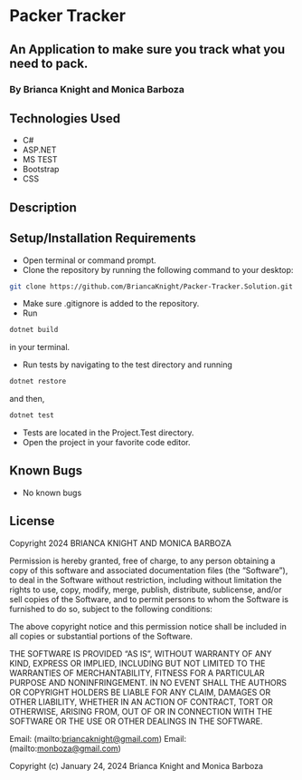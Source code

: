 # Packer Tracker

## An Application to make sure you track what you need to  pack.

### By Brianca Knight and Monica Barboza 
## Technologies Used

* C#
* ASP.NET
* MS TEST
* Bootstrap
* CSS

## Description

## Setup/Installation Requirements

* Open terminal or command prompt.
* Clone the repository by running the following command to your desktop:

```bash
git clone https://github.com/BriancaKnight/Packer-Tracker.Solution.git
```

* Make sure .gitignore is added to the repository.
* Run  

```bash
dotnet build
```

 in your terminal.

* Run tests by navigating to the test directory and running

```bash
dotnet restore
```

 and then,

```bash
dotnet test
```

* Tests are located in the Project.Test directory.
* Open the project in your favorite code editor.

## Known Bugs

* No known bugs

## License

Copyright 2024 BRIANCA KNIGHT AND MONICA BARBOZA 

Permission is hereby granted, free of charge, to any person obtaining a copy of this software and associated documentation files (the “Software”), to deal in the Software without restriction, including without limitation the rights to use, copy, modify, merge, publish, distribute, sublicense, and/or sell copies of the Software, and to permit persons to whom the Software is furnished to do so, subject to the following conditions:

The above copyright notice and this permission notice shall be included in all copies or substantial portions of the Software.

THE SOFTWARE IS PROVIDED “AS IS”, WITHOUT WARRANTY OF ANY KIND, EXPRESS OR IMPLIED, INCLUDING BUT NOT LIMITED TO THE WARRANTIES OF MERCHANTABILITY, FITNESS FOR A PARTICULAR PURPOSE AND NONINFRINGEMENT. IN NO EVENT SHALL THE AUTHORS OR COPYRIGHT HOLDERS BE LIABLE FOR ANY CLAIM, DAMAGES OR OTHER LIABILITY, WHETHER IN AN ACTION OF CONTRACT, TORT OR OTHERWISE, ARISING FROM, OUT OF OR IN CONNECTION WITH THE SOFTWARE OR THE USE OR OTHER DEALINGS IN THE SOFTWARE.

Email: (mailto:<briancaknight@gmail.com>)
Email: (mailto:<monboza@gmail.com>)

Copyright (c) January 24, 2024 Brianca Knight and Monica Barboza